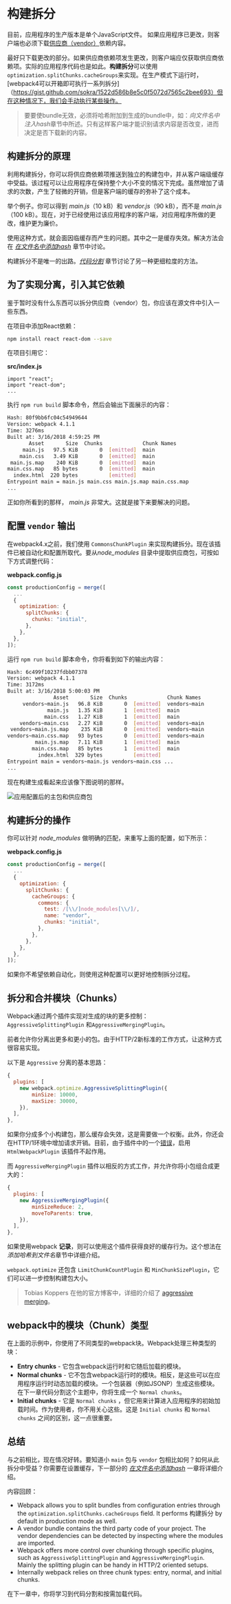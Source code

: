 # 构建拆分

目前，应用程序的生产版本是单个JavaScript文件。 如果应用程序已更改，则客户端也必须下载[供应商（vendor）](https://en.wikipedia.org/wiki/Vendor)依赖内容。

最好只下载更改的部分。如果供应商依赖项发生更改，则客户端应仅获取供应商依赖项。实际的应用程序代码也是如此。**构建拆分**可以使用`optimization.splitChunks.cacheGroups`来实现。在生产模式下运行时，[webpack4可以开箱即可执行一系列拆分]（https://gist.github.com/sokra/1522d586b8e5c0f5072d7565c2bee693）但在这种情况下，我们会手动执行某些操作。

> 要要使bundle无效，必须将哈希附加到生成的bundle中，如：*向文件名中注入hash*章节中所述。只有这样客户端才能识别请求内容是否改变，进而决定是否下载新的内容。

## 构建拆分的原理

利用构建拆分，你可以将供应商依赖项推送到独立的构建包中，并从客户端级缓存中受益。该过程可以让应用程序在保持整个大小不变的情况下完成。虽然增加了请求的次数，产生了轻微的开销，但是客户端的缓存的弥补了这个成本。

举个例子。你可以得到 *main.js*（10 kB）和 *vendor.js*（90 kB），而不是 *main.js*（100 kB）。现在，对于已经使用过该应用程序的客户端，对应用程序所做的更改，维护更为廉价。

使用这种方式，就会面因临缓存而产生的问题。其中之一是缓存失效。解决方法会在 [*在文件名中添加hash*](https://lvzhenbang.github.io/webpack-book/dist/zh/optimizing/04_adding_hashes_to_filenames.html) 章节中讨论。

构建拆分不是唯一的出路。[*代码分割*](https://lvzhenbang.github.io/webpack-book/dist/zh/building/03_code_splitting.html) 章节讨论了另一种更细粒度的方法。

## 为了实现分离，引入其它依赖

鉴于暂时没有什么东西可以拆分供应商（vendor）包，你应该在源文件中引入一些东西。

在项目中添加React依赖：

```bash
npm install react react-dom --save
```

在项目引用它：

**src/index.js**

```
import "react";
import "react-dom";
...
```

执行 `npm run build` 脚本命令，然后会输出下面展示的内容：

```bash
Hash: 80f9bb6fc04c54949644
Version: webpack 4.1.1
Time: 3276ms
Built at: 3/16/2018 4:59:25 PM
       Asset       Size  Chunks             Chunk Names
     main.js   97.5 KiB       0  [emitted]  main
    main.css   3.49 KiB       0  [emitted]  main
 main.js.map    240 KiB       0  [emitted]  main
main.css.map   85 bytes       0  [emitted]  main
  index.html  220 bytes          [emitted]
Entrypoint main = main.js main.css main.js.map main.css.map
...
```

正如你所看到的那样， *main.js* 非常大。这就是接下来要解决的问题。

## 配置 `vendor` 输出

在webpack4.x之前，我们使用 `CommonsChunkPlugin` 来实现构建拆分。现在该插件已被自动化和配置所取代。要从*node_modules* 目录中提取供应商包，可按如下方式调整代码：

**webpack.config.js**

```javascript
const productionConfig = merge([
  ...
  {
    optimization: {
      splitChunks: {
        chunks: "initial",
      },
    },
  },
]);
```

运行 `npm run build` 脚本命令，你将看到如下的输出内容：

```bash
Hash: 6c499f10237fdbb07378
Version: webpack 4.1.1
Time: 3172ms
Built at: 3/16/2018 5:00:03 PM
               Asset       Size  Chunks             Chunk Names
     vendors~main.js   96.8 KiB       0  [emitted]  vendors~main
             main.js   1.35 KiB       1  [emitted]  main
            main.css   1.27 KiB       1  [emitted]  main
    vendors~main.css   2.27 KiB       0  [emitted]  vendors~main
 vendors~main.js.map    235 KiB       0  [emitted]  vendors~main
vendors~main.css.map   93 bytes       0  [emitted]  vendors~main
         main.js.map   7.11 KiB       1  [emitted]  main
        main.css.map   85 bytes       1  [emitted]  main
          index.html  329 bytes          [emitted]
Entrypoint main = vendors~main.js vendors~main.css ...
...
```

现在构建生成看起来应该像下图说明的那样。

![应用配置后的主包和供应商包](../../images/bundle_02.png)

## 构建拆分的操作

你可以针对 *node_modules* 做明确的匹配，来重写上面的配置，如下所示：

**webpack.config.js**

```javascript
const productionConfig = merge([
  ...
  {
    optimization: {
      splitChunks: {
        cacheGroups: {
          commons: {
            test: /[\\/]node_modules[\\/]/,
            name: "vendor",
            chunks: "initial",
          },
        },
      },
    },
  },
]);
```

如果你不希望依赖自动化，则使用这种配置可以更好地控制拆分过程。

## 拆分和合并模块（Chunks）

Webpack通过两个插件实现对生成的块的更多控制：`AggressiveSplittingPlugin` 和`AggressiveMergingPlugin`。

前者允许你分离出更多和更小的包。由于HTTP/2新标准的工作方式，让这种方式很容易实现。

以下是 `Aggressive` 分离的基本思路：

```javascript
{
  plugins: [
    new webpack.optimize.AggressiveSplittingPlugin({
        minSize: 10000,
        maxSize: 30000,
    }),
  ],
},
```

如果你分成多个小构建包，那么缓存会失效，这是需要做一个权衡。此外，你还会在HTTP/1环境中增加请求开销。目前，由于插件中的一个[错误](https://github.com/ampedandwired/html-webpack-plugin/issues/446)，启用`HtmlWebpackPlugin` 该插件不起作用。

而 `AggressiveMergingPlugin` 插件以相反的方式工作，并允许你将小包组合成更大的：

```javascript
{
  plugins: [
    new AggressiveMergingPlugin({
        minSizeReduce: 2,
        moveToParents: true,
    }),
  ],
},
```

如果使用webpack **记录**，则可以使用这个插件获得良好的缓存行为。这个想法在*添加哈希到文件名*章节中详细介绍。

`webpack.optimize` 还包含 `LimitChunkCountPlugin` 和 `MinChunkSizePlugin`，它们可以进一步控制构建包大小。

> Tobias Koppers 在他的官方博客中，详细的介绍了 [aggressive merging](https://medium.com/webpack/webpack-http-2-7083ec3f3ce6)。

## webpack中的模块（Chunk）类型

在上面的示例中，你使用了不同类型的webpack块。Webpack处理三种类型的块：

* **Entry chunks** - 它包含webpack运行时和它随后加载的模块。
* **Normal chunks** - 它不包含webpack运行时的模块。相反，是这些可以在应用程序运行时动态加载的模块。一个包装器（例如JSONP）生成这些模块。在下一章代码分割这个主题中，你将生成一个 `Normal chunks`。
* **Initial chunks** - 它是 `Normal chunks` ，但它用来计算进入应用程序的初始加载时间。作为使用者，你不用关心这些。这是 `Initial chunks` 和 `Normal chunks` 之间的区别，这一点很重要。

## 总结

与之前相比，现在情况好转。要知道小 `main` 包与 `vendor` 包相比如何？如何从此拆分中受益？你需要在设置缓存，下一部分的 [*在文件名中添加hash*](https://lvzhenbang.github.io/webpack-book/dist/zh/optimizing/04_adding_hashes_to_filenames.html) 一章将详细介绍。

内容回顾：

* Webpack allows you to split bundles from configuration entries through the `optimization.splitChunks.cacheGroups` field. It performs 构建拆分 by default in production mode as well.
* A vendor bundle contains the third party code of your project. The vendor dependencies can be detected by inspecting where the modules are imported.
* Webpack offers more control over chunking through specific plugins, such as `AggressiveSplittingPlugin` and `AggressiveMergingPlugin`. Mainly the splitting plugin can be handy in HTTP/2 oriented setups.
* Internally webpack relies on three chunk types: entry, normal, and initial chunks.

在下一章中，你将学习到代码分割和按需加载代码。
